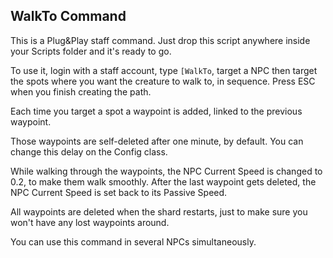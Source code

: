 ## WalkTo Command

This is a Plug&Play staff command. Just drop this script anywhere inside your Scripts folder and it's ready to go.

To use it, login with a staff account, type `[WalkTo`, target a NPC then target the spots where you want the creature to walk to, in sequence. Press ESC when you finish creating the path.

Each time you target a spot a waypoint is added, linked to the previous waypoint.

Those waypoints are self-deleted after one minute, by default. You can change this delay on the Config class.

While walking through the waypoints, the NPC Current Speed is changed to 0.2, to make them walk smoothly. After the last waypoint gets deleted, the NPC Current Speed is set back to its Passive Speed.

All waypoints are deleted when the shard restarts, just to make sure you won't have any lost waypoints around.

You can use this command in several NPCs simultaneously.